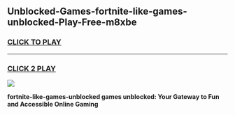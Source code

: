 
## Unblocked-Games-fortnite-like-games-unblocked-Play-Free-m8xbe
<h3>
<a href="https://premium76.site?title=fortnite-like-games-unblocked&ref=09A">CLICK TO PLAY</a></h3>
<hr>

<h3>
<a href="https://premium76.site?title=fortnite-like-games-unblocked&ref=09A">CLICK 2 PLAY</a>
  
</h3>

<a href="https://premium76.site?title=fortnite-like-games-unblocked&ref=09A"><img src="https://clearcache.store/games.png"></a>


**fortnite-like-games-unblocked games unblocked: Your Gateway to Fun and Accessible Online Gaming**
